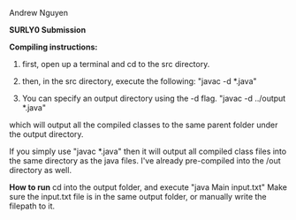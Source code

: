 Andrew Nguyen

**SURLY0 Submission**

**Compiling instructions:**
1) first, open up a terminal and cd to the src directory.
2) then, in the src directory, execute the following:
"javac -d <output directory> *.java"

3) You can specify an output directory using the -d flag.
"javac -d ../output *.java"

which will output all the compiled classes to the same parent folder
under the output directory.

If you simply use "javac *.java" then it will output all compiled class files
into the same directory as the java files.
I've already pre-compiled into the /out directory as well.

**How to run**
cd into the output folder, and execute "java Main input.txt"
Make sure the input.txt file is in the same output folder, or manually write the filepath to it.
